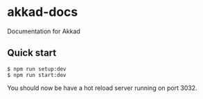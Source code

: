 # akkad-docs
Documentation for Akkad

## Quick start
```
$ npm run setup:dev
$ npm run start:dev
```

You should now be have a hot reload server running on port 3032.
